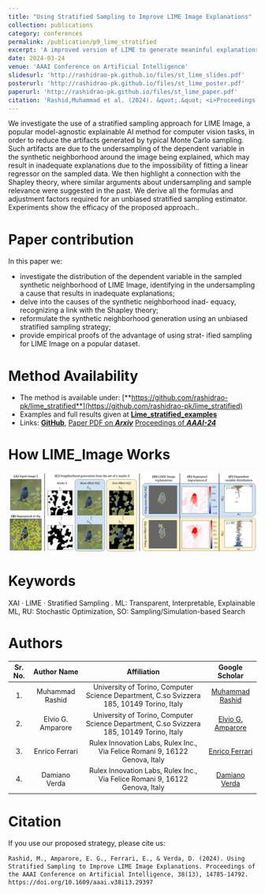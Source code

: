 ```yaml
---
title: "Using Stratified Sampling to Improve LIME Image Explanations"
collection: publications
category: conferences
permalink: /publication/p9_lime_stratified
excerpt: 'A improved version of LIME to generate meaninful explanations when LIME degenerates meaningless explanations.'
date: 2024-03-24
venue: 'AAAI Conference on Artificial Intelligence'
slidesurl: 'http://rashidrao-pk.github.io/files/st_lime_slides.pdf'
posterurl: 'http://rashidrao-pk.github.io/files/st_lime_poster.pdf'
paperurl: 'http://rashidrao-pk.github.io/files/st_lime_paper.pdf'
citation: 'Rashid,Muhammad et al. (2024). &quot;.&quot; <i>Proceedings of the AAAI Conference on Artificial Intelligence</i>. 38(13).'
---
```


We investigate the use of a stratified sampling approach for LIME Image, a popular model-agnostic explainable AI method for computer vision tasks, in order to reduce the artifacts generated by typical Monte Carlo sampling. Such artifacts are due to the undersampling of the dependent variable in the synthetic neighborhood around the image being explained, which may result in inadequate explanations due to the impossibility of fitting a linear regressor on the sampled data. We then highlight a connection with the Shapley theory, where similar arguments about undersampling and sample relevance were suggested in the past. We derive all the formulas and adjustment factors required for an unbiased stratified sampling estimator. Experiments show the efficacy of the proposed approach.. 

Paper contribution
===

In this paper we:
- investigate the distribution of the dependent variable in
the sampled synthetic neighborhood of LIME Image,
identifying in the undersampling a cause that results in
inadequate explanations;
- delve into the causes of the synthetic neighborhood inad-
equacy, recognizing a link with the Shapley theory;
- reformulate the synthetic neighborhood generation using
an unbiased stratified sampling strategy;
- provide empirical proofs of the advantage of using strat-
ified sampling for LIME Image on a popular dataset.

Method Availability
===
*   The method is available under: [**https://github.com/rashidrao-pk/lime_stratified**](https://github.com/rashidrao-pk/lime_stratified) </a>
*   Examples and full results given at [**Lime_stratified_examples**](https://github.com/rashidrao-pk/lime-stratified-examples) 
*   Links: [**GitHub**](https://github.com/rashidrao-pk/lime_stratified), [Paper PDF on **_Arxiv_**](https://arxiv.org/abs/2403.17742)
[Proceedings of **_AAAI-24_**](https://ojs.aaai.org/index.php/AAAI/article/view/29397)


How LIME_Image Works
===

<img src='../files/papers_data/LIME-Image-workflow.png'>

Keywords
===

XAI · LIME · Stratified Sampling . ML: Transparent, Interpretable, Explainable ML, RU: Stochastic Optimization, SO: Sampling/Simulation-based Search

Authors
===

| Sr. No. | Author Name | Affiliation | Google Scholar | 
| :--:    | :--:        | :--:        | :--:           | 
| 1. | Muhammad Rashid | University of Torino, Computer Science Department, C.so Svizzera 185, 10149 Torino, Italy | [Muhammad Rashid](https://scholar.google.com/citations?user=F5u_Z5MAAAAJ&hl=en) | 
| 2. | Elvio G. Amparore | University of Torino, Computer Science Department, C.so Svizzera 185, 10149 Torino, Italy | [Elvio G. Amparore](https://scholar.google.com/citations?user=Hivlp1kAAAAJ&hl=en&oi=ao) | 
| 3. | Enrico Ferrari | Rulex Innovation Labs, Rulex Inc., Via Felice Romani 9, 16122 Genova, Italy | [Enrico Ferrari](https://scholar.google.com/citations?user=QOflGNIAAAAJ&hl=en&oi=ao) | 
| 4. | Damiano Verda | Rulex Innovation Labs, Rulex Inc., Via Felice Romani 9, 16122 Genova, Italy | [Damiano Verda](https://scholar.google.com/citations?user=t6o9YSsAAAAJ&hl=en&oi=ao) |

Citation
===

If you use our proposed strategy, please cite us: <br>
``` 
Rashid, M., Amparore, E. G., Ferrari, E., & Verda, D. (2024). Using Stratified Sampling to Improve LIME Image Explanations. Proceedings of the AAAI Conference on Artificial Intelligence, 38(13), 14785-14792. https://doi.org/10.1609/aaai.v38i13.29397 
```
